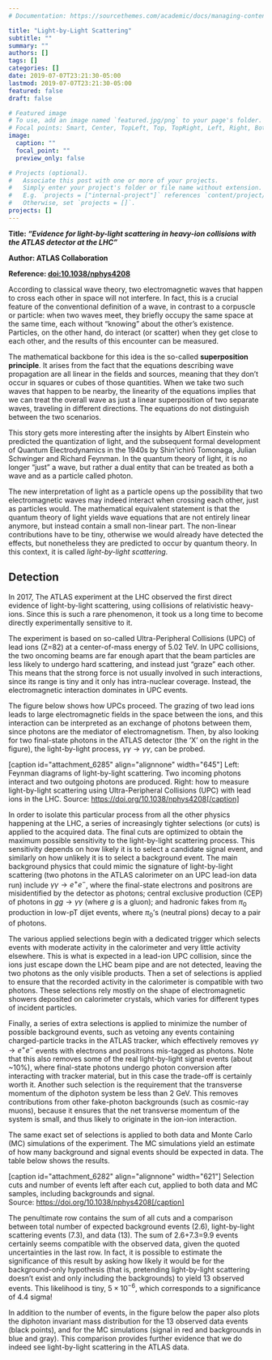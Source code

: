 ```yaml
---
# Documentation: https://sourcethemes.com/academic/docs/managing-content/

title: "Light-by-Light Scattering"
subtitle: ""
summary: ""
authors: []
tags: []
categories: []
date: 2019-07-07T23:21:30-05:00
lastmod: 2019-07-07T23:21:30-05:00
featured: false
draft: false

# Featured image
# To use, add an image named `featured.jpg/png` to your page's folder.
# Focal points: Smart, Center, TopLeft, Top, TopRight, Left, Right, BottomLeft, Bottom, BottomRight.
image:
  caption: ""
  focal_point: ""
  preview_only: false

# Projects (optional).
#   Associate this post with one or more of your projects.
#   Simply enter your project's folder or file name without extension.
#   E.g. `projects = ["internal-project"]` references `content/project/deep-learning/index.md`.
#   Otherwise, set `projects = []`.
projects: []
---
```



**Title: _“Evidence for light-by-light scattering in heavy-ion collisions with the ATLAS detector at the LHC”_**

**Author: ATLAS Collaboration**

**Reference: [doi:10.1038/nphys4208](https://www.nature.com/nphys/journal/v13/n9/full/nphys4208.html)**

According to classical wave theory, two electromagnetic waves that happen to cross each other in space will not interfere. In fact, this is a crucial feature of the conventional definition of a wave, in contrast to a corpuscle or particle: when two waves meet, they briefly occupy the same space at the same time, each without “knowing” about the other’s existence. Particles, on the other hand, do interact (or scatter) when they get close to each other, and the results of this encounter can be measured.

The mathematical backbone for this idea is the so-called **superposition principle**. It arises from the fact that the equations describing wave propagation are all linear in the fields and sources, meaning that they don’t occur in squares or cubes of those quantities. When we take two such waves that happen to be nearby, the linearity of the equations implies that we can treat the overall wave as just a linear superposition of two separate waves, traveling in different directions. The equations do not distinguish between the two scenarios.

This story gets more interesting after the insights by Albert Einstein who predicted the quantization of light, and the subsequent formal development of Quantum Electrodynamics in the 1940s by Shin'ichirō Tomonaga, Julian Schwinger and Richard Feynman. In the quantum theory of light, it is no longer “just” a wave, but rather a dual entity that can be treated as both a wave and as a particle called photon.

The new interpretation of light as a particle opens up the possibility that two electromagnetic waves may indeed interact when crossing each other, just as particles would. The mathematical equivalent statement is that the quantum theory of light yields wave equations that are not entirely linear anymore, but instead contain a small non-linear part. The non-linear contributions have to be tiny, otherwise we would already have detected the effects, but nonetheless they are predicted to occur by quantum theory. In this context, it is called _light-by-light scattering_.

## Detection

In 2017, The ATLAS experiment at the LHC observed the first direct evidence of light-by-light scattering, using collisions of relativistic heavy-ions. Since this is such a rare phenomenon, it took us a long time to become directly experimentally sensitive to it.

The experiment is based on so-called Ultra-Peripheral Collisions (UPC) of lead ions (Z=82) at a center-of-mass energy of 5.02 TeV. In UPC collisions, the two oncoming beams are far enough apart that the beam particles are less likely to undergo hard scattering, and instead just “graze” each other. This means that the strong force is not usually involved in such interactions, since its range is tiny and it only has intra-nuclear coverage. Instead, the electromagnetic interaction dominates in UPC events.

The figure below shows how UPCs proceed. The grazing of two lead ions leads to large electromagnetic fields in the space between the ions, and this interaction can be interpreted as an exchange of photons between them, since photons are the mediator of electromagnetism. Then, by also looking for two final-state photons in the ATLAS detector (the ‘X’ on the right in the figure), the light-by-light process, $\gamma \gamma \rightarrow \gamma \gamma$, can be probed.

[caption id="attachment_6285" align="alignnone" width="645"] Left: Feynman diagrams of light-by-light scattering. Two incoming photons interact and two outgoing photons are produced. Right: how to measure light-by-light scattering using Ultra-Peripheral Collisions (UPC) with lead ions in the LHC. Source: https://doi.org/10.1038/nphys4208[/caption] 
  

In order to isolate this particular process from all the other physics happening at the LHC, a series of increasingly tighter selections (or cuts) is applied to the acquired data. The final cuts are optimized to obtain the maximum possible sensitivity to the light-by-light scattering process. This sensitivity depends on how likely it is to select a candidate signal event, and similarly on how unlikely it is to select a background event. The main background physics that could mimic the signature of light-by-light scattering (two photons in the ATLAS calorimeter on an UPC lead-ion data run) include $\gamma \gamma \rightarrow e^+ e^-$, where the final-state electrons and positrons are misidentified by the detector as photons; central exclusive production (CEP) of photons in $g g \rightarrow \gamma \gamma$ (where $g$ is a gluon); and hadronic fakes from $\pi_0$ production in low-pT dijet events, where $\pi_0$’s (neutral pions) decay to a pair of photons.

The various applied selections begin with a dedicated trigger which selects events with moderate activity in the calorimeter and very little activity elsewhere. This is what is expected in a lead-ion UPC collision, since the ions just escape down the LHC beam pipe and are not detected, leaving the two photons as the only visible products. Then a set of selections is applied to ensure that the recorded activity in the calorimeter is compatible with two photons. These selections rely mostly on the shape of electromagnetic showers deposited on calorimeter crystals, which varies for different types of incident particles.

Finally, a series of extra selections is applied to minimize the number of possible background events, such as vetoing any events containing charged-particle tracks in the ATLAS tracker, which effectively removes $\gamma \gamma \rightarrow  e^+ e^-$ events with electrons and positrons mis-tagged as photons. Note that this also removes some of the real light-by-light signal events (about ~10%), where final-state photons undergo photon conversion after interacting with tracker material, but in this case the trade-off is certainly worth it. Another such selection is the requirement that the transverse momentum of the diphoton system be less than 2 GeV. This removes contributions from other fake-photon backgrounds (such as cosmic-ray muons), because it ensures that the net transverse momentum of the system is small, and thus likely to originate in the ion-ion interaction.

The same exact set of selections is applied to both data and Monte Carlo (MC) simulations of the experiment. The MC simulations yield an estimate of how many background and signal events should be expected in data. The table below shows the results.

[caption id="attachment_6282" align="alignnone" width="621"] Selection cuts and number of events left after each cut, applied to both data and MC samples, including backgrounds and signal. Source: https://doi.org/10.1038/nphys4208[/caption] 

The penultimate row contains the sum of all cuts and a comparison between total number of expected background events (2.6), light-by-light scattering events (7.3), and data (13). The sum of 2.6+7.3=9.9 events certainly seems compatible with the observed data, given the quoted uncertainties in the last row. In fact, it is possible to estimate the significance of this result by asking how likely it would be for the background-only hypothesis (that is, pretending light-by-light scattering doesn’t exist and only including the backgrounds) to yield 13 observed events. This likelihood is tiny, $5\times10^{-6}$, which corresponds to a significance of 4.4 sigma!

In addition to the number of events, in the figure below the paper also plots the diphoton invariant mass distribution for the 13 observed data events (black points), and for the MC simulations (signal in red and backgrounds in blue and gray). This comparison provides further evidence that we do indeed see light-by-light scattering in the ATLAS data.
